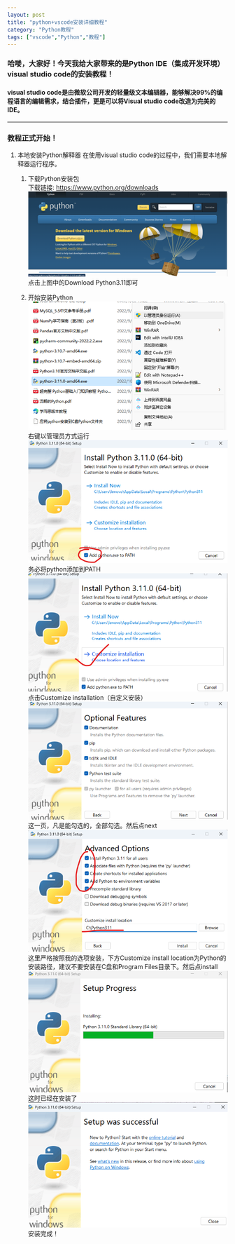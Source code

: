 ```yaml
---
layout: post
title: "python+vscode安装详细教程"
category: "Python教程"
tags: ["vscode","Python","教程"]
---
```

### 哈喽，大家好！今天我给大家带来的是Python IDE（集成开发环境） visual studio code的安装教程！
#### visual studio code是由微软公司开发的轻量级文本编辑器，能够解决99%的编程语言的编辑需求，结合插件，更是可以将Visual studio code改造为完美的IDE。
---
### 教程正式开始！
1. 本地安装Python解释器
   在使用visual studio code的过程中，我们需要本地解释器运行程序。
   1. 下载Python安装包  <br>
      下载链接: <https://www.python.org/downloads>
      ![点击Download Python3.11即可](../images/Python+vscode-helper/python-download.png)
      点击上图中的Download Python3.11即可

   2. 开始安装Python <br>
      ![](../images/Python+vscode-helper/right-click.png)<br>
      右键以管理员方式运行<br>
      ![](../images/Python+vscode-helper/add-pth.png)<br>
      务必将python添加到PATH<br>
      ![](../images/Python+vscode-helper/installtion.png)<br>
      点击Customize installation（自定义安装）<br>
      ![](../images/Python+vscode-helper/full-click.png)<br>
      这一页，凡是能勾选的，全部勾选。然后点next<br>
      ![](../images/Python+vscode-helper/five-click.png)<br>
      这里严格按照我的选项安装，下方Customize install location为Python的安装路径，建议不要安装在C盘和Program Files目录下。然后点install<br>
      ![](../images/Python+vscode-helper/installing.png)<br>
      这时已经在安装了<br>
      ![](../images/Python+vscode-helper/install-succeed.png)<br>
      安装完成！<br>

